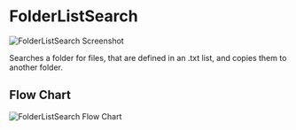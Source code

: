 # FolderListSearch
![FolderListSearch Screenshot](https://i.imgur.com/uw7JbIa.png)

 Searches a folder for files, that are defined in an .txt list, and copies them to another folder.
 
 
 ## Flow Chart
 ![FolderListSearch Flow Chart](https://i.imgur.com/ISTyGyW.png)
